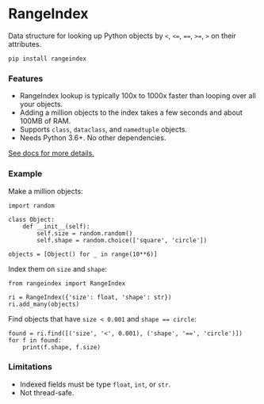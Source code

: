 # RangeIndex

Data structure for looking up Python objects by `<`, `<=`, `==`, `>=`, `>` on their attributes.

`pip install rangeindex`

### Features

 * RangeIndex lookup is typically 100x to 1000x faster than looping over all your objects.
 * Adding a million objects to the index takes a few seconds and about 100MB of RAM.
 * Supports `class`, `dataclass`, and `namedtuple` objects.
 * Needs Python 3.6+. No other dependencies.

[See docs for more details.](https://pypi.org/project/rangeindex/)

### Example

Make a million objects:
```
import random

class Object:
    def __init__(self):
        self.size = random.random()
        self.shape = random.choice(['square', 'circle'])

objects = [Object() for _ in range(10**6)]
```

Index them on `size` and `shape`:
```
from rangeindex import RangeIndex

ri = RangeIndex({'size': float, 'shape': str})
ri.add_many(objects)
```

Find objects that have `size < 0.001` and `shape == circle`: 
```
found = ri.find([('size', '<', 0.001), ('shape', '==', 'circle')])
for f in found:
    print(f.shape, f.size)
```

### Limitations

 * Indexed fields must be type `float`, `int`, or `str`.
 * Not thread-safe.

